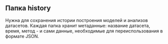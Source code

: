 ## Папка history

Нужна для сохранения истории построения моделей и анализов датасетов. Каждая папка хранит метаданные: название датасета, время, метод - и сами данные, необходимые для переиспользования в формате JSON.
